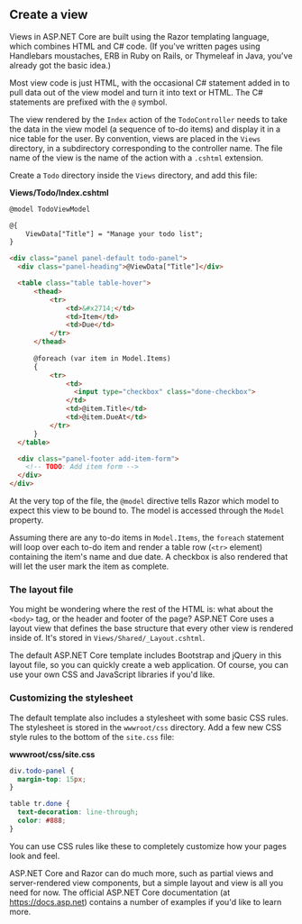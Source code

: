 ## Create a view
Views in ASP.NET Core are built using the Razor templating language, which combines HTML and C# code. (If you've written pages using Handlebars moustaches, ERB in Ruby on Rails, or Thymeleaf in Java, you've already got the basic idea.)

Most view code is just HTML, with the occasional C# statement added in to pull data out of the view model and turn it into text or HTML. The C# statements are prefixed with the `@` symbol.

The view rendered by the `Index` action of the `TodoController` needs to take the data in the view model (a sequence of to-do items) and display it in a nice table for the user. By convention, views are placed in the `Views` directory, in a subdirectory corresponding to the controller name. The file name of the view is the name of the action with a `.cshtml` extension.

Create a `Todo` directory inside the `Views` directory, and add this file:

**Views/Todo/Index.cshtml**

```html
@model TodoViewModel

@{
    ViewData["Title"] = "Manage your todo list";
}

<div class="panel panel-default todo-panel">
  <div class="panel-heading">@ViewData["Title"]</div>

  <table class="table table-hover">
      <thead>
          <tr>
              <td>&#x2714;</td>
              <td>Item</td>
              <td>Due</td>
          </tr>
      </thead>
      
      @foreach (var item in Model.Items)
      {
          <tr>
              <td>
                <input type="checkbox" class="done-checkbox">
              </td>
              <td>@item.Title</td>
              <td>@item.DueAt</td>
          </tr>
      }
  </table>

  <div class="panel-footer add-item-form">
    <!-- TODO: Add item form -->
  </div>
</div>
```

At the very top of the file, the `@model` directive tells Razor which model to expect this view to be bound to. The model is accessed through the `Model` property.

Assuming there are any to-do items in `Model.Items`, the `foreach` statement will loop over each to-do item and render a table row (`<tr>` element) containing the item's name and due date. A checkbox is also rendered that will let the user mark the item as complete.

### The layout file
You might be wondering where the rest of the HTML is: what about the `<body>` tag, or the header and footer of the page? ASP.NET Core uses a layout view that defines the base structure that every other view is rendered inside of. It's stored in `Views/Shared/_Layout.cshtml`.

The default ASP.NET Core template includes Bootstrap and jQuery in this layout file, so you can quickly create a web application. Of course, you can use your own CSS and JavaScript libraries if you'd like.

### Customizing the stylesheet

The default template also includes a stylesheet with some basic CSS rules. The stylesheet is stored in the `wwwroot/css` directory. Add a few new CSS style rules to the bottom of the `site.css` file:

**wwwroot/css/site.css**

```css
div.todo-panel {
  margin-top: 15px;
}

table tr.done {
  text-decoration: line-through;
  color: #888;
}
```

You can use CSS rules like these to completely customize how your pages look and feel.

ASP.NET Core and Razor can do much more, such as partial views and server-rendered view components, but a simple layout and view is all you need for now. The official ASP.NET Core documentation (at https://docs.asp.net) contains a number of examples if you'd like to learn more.
